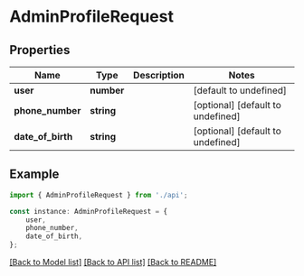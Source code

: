 # AdminProfileRequest


## Properties

Name | Type | Description | Notes
------------ | ------------- | ------------- | -------------
**user** | **number** |  | [default to undefined]
**phone_number** | **string** |  | [optional] [default to undefined]
**date_of_birth** | **string** |  | [optional] [default to undefined]

## Example

```typescript
import { AdminProfileRequest } from './api';

const instance: AdminProfileRequest = {
    user,
    phone_number,
    date_of_birth,
};
```

[[Back to Model list]](../README.md#documentation-for-models) [[Back to API list]](../README.md#documentation-for-api-endpoints) [[Back to README]](../README.md)
